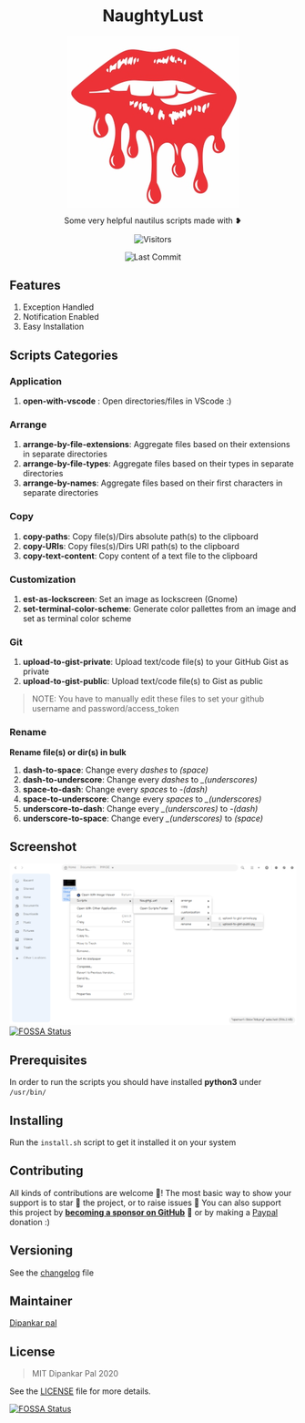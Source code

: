 <div align=center>
<p align=center>
<h1 align=center> NaughtyLust </h2>
</p>
<p align=center>
<img align=center src="./naughtylust.png">
</p>
<p align=center>Some very helpful nautilus scripts made with &#x2765;</p>
<p align=center>

  <img align=center  src="https://visitor-badge.laobi.icu/badge?page_id=deep5050.NaughtyLust" alt="Visitors">

  <img alt="Last Commit" src="https://img.shields.io/github/last-commit/deep5050/NaughtyLust?style=for-the-badge"></img>

</p>

</div>

## Features

1. Exception Handled
2. Notification Enabled
3. Easy Installation

## Scripts Categories

### Application

1. **open-with-vscode** : Open directories/files in VScode :)

### Arrange

1. **arrange-by-file-extensions**: Aggregate files based on their extensions in
   separate directories
2. **arrange-by-file-types**: Aggregate files based on their types in separate
   directories
3. **arrange-by-names**: Aggregate files based on their first characters in
   separate directories

### Copy

1. **copy-paths**: Copy file(s)/Dirs absolute path(s) to the clipboard
2. **copy-URIs**: Copy files(s)/Dirs URI path(s) to the clipboard
3. **copy-text-content**: Copy content of a text file to the clipboard

### Customization

1. **est-as-lockscreen**: Set an image as lockscreen (Gnome)
2. **set-terminal-color-scheme**: Generate color pallettes from an image and set
   as terminal color scheme

### Git

1. **upload-to-gist-private**: Upload text/code file(s) to your GitHub Gist as
   private
2. **upload-to-gist-public**: Upload text/code file(s) to Gist as public

> NOTE: You have to manually edit these files to set your github username and
> password/access_token

### Rename

**Rename file(s) or dir(s) in bulk**

1. **dash-to-space**: Change every _dashes_ to _(space)_
2. **dash-to-underscore**: Change every _dashes_ to _\_(underscores)_
3. **space-to-dash**: Change every _spaces_ to _-(dash)_
4. **space-to-underscore**: Change every _spaces_ to _\_(underscores)_
5. **underscore-to-dash**: Change every _\_(underscores)_ to _-(dash)_
6. **underscore-to-space**: Change every _\_(underscores)_ to _(space)_

## Screenshot

![screenshot-demo](./demo.png)
[![FOSSA Status](https://app.fossa.com/api/projects/git%2Bgithub.com%2Fdeep5050%2FNaughtyLust.svg?type=shield)](https://app.fossa.com/projects/git%2Bgithub.com%2Fdeep5050%2FNaughtyLust?ref=badge_shield)

## Prerequisites

In order to run the scripts you should have installed **python3** under
`/usr/bin/`

## Installing

Run the `install.sh` script to get it installed it on your system

## Contributing

All kinds of contributions are welcome :raised_hands:! The most basic way to
show your support is to star :star2: the project, or to raise issues
:speech_balloon: You can also support this project by
[**becoming a sponsor on GitHub**](https://github.com/sponsors/deep5050) :clap:
or by making a [Paypal](https://paypal.me/deep5050) donation :)

## Versioning

See the [changelog](CHANGELOG.md) file

## Maintainer

[Dipankar pal](@deep5050)

## License

> MIT Dipankar Pal 2020

See the [LICENSE](LICENSE) file for more details.

[![FOSSA Status](https://app.fossa.com/api/projects/git%2Bgithub.com%2Fdeep5050%2FNaughtyLust.svg?type=large)](https://app.fossa.com/projects/git%2Bgithub.com%2Fdeep5050%2FNaughtyLust?ref=badge_large)
